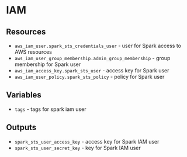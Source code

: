 # IAM

## Resources

* `aws_iam_user.spark_sts_credentials_user` - user for Spark access to AWS resources
* `aws_iam_user_group_membership.admin_group_membership` - group membership for Spark user
* `aws_iam_access_key.spark_sts_user` - access key for Spark user
* `aws_iam_user_policy.spark_sts_policy` - policy for Spark user

## Variables

* `tags` - tags for spark iam user

## Outputs

* `spark_sts_user_access_key` - access key for Spark IAM user
* `spark_sts_user_secret_key` - key for Spark IAM user